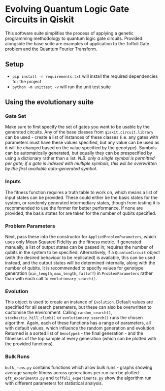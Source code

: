 # Evolving Quantum Logic Gate Circuits in Qiskit

This software suite simplifies the process of applying a genetic programming methodology to quantum logic gate circuits. Provided alongside the base suite are examples of application to the Toffoli Gate problem and the Quantum Fourier Transform.

## Setup

- `pip install -r requirements.txt` will install the required dependencies for the project
- `python -m unittest -v` will run the unit test suite

## Using the evolutionary suite

### Gate Set
Make sure to first specify the set of gates you want to be usable by the generated circuits. Any of the base classes from `qiskit.circuit.library` can be used - create a list of instances of these classes (i.e. any gates with parameters must have these values specified, but any value can be used as it will be changed based on the value specified by the genotype). Symbols can be automatically generated, but equally they can be prespecified by using a dictionary rather than a list. *N.B. only a single symbol is permitted per gate; if a gate is indexed with multiple symbols, this will be overwritten by the first available auto-generated symbol.*

### Inputs
The fitness function requires a truth table to work on, which means a list of input states can be provided. These could either be the basis states for the system, or randomly generated intermediary states, though from testing it is recommended to use the former for better performance. If none are provided, the basis states for are taken for the number of qubits specified.

### Problem Parameters
Next, pass these into the constructor for `AppliedProblemParameters`, which uses only Mean Squared Fidelity as the fitness metric. If generated manually, a list of output states can be passed in; requires the number of qubits in the system to be specified. Alternatively, if a `QuantumCircuit` object (with the desired behaviour to be replicated) is available, this can be used instead, and the output states will be determined internally, along with the number of qubits. It is recommended to specify values for genotype generation (`min_length`, `max_length`, `falloff`) in `ProblemParameters` rather than with each call to `evolutionary_search()`.

### Evolution
This object is used to create an instance of `Evolution`. Default values are specified for all search parameters, but these can also be overwritten to customise the environment. Calling `random_search()`, `stochastic_hill_climb()` or `evolutionary_search()` runs the chosen algorithm. Again, each of these functions has a range of parameters, all with default values, which influence the random generation and evolution. Returned is a sorted list of `Genotype`s - the final generation - and the fitnesses of the top sample at every generation (which can be plotted with the provided functions).

### Bulk Runs

`bulk_runs.py` contains functions which allow bulk runs - graphs showing average sample fitness across generations per run can be plotted. `qft_experiments.py` and `toffoli_experiments.py` show the algorithm run with different parameters for statistical analysis.
